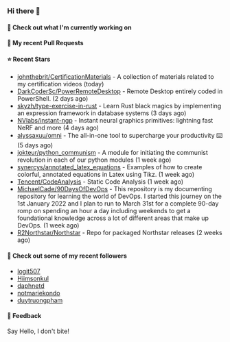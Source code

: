### Hi there 👋

#### 👷 Check out what I'm currently working on

#### 🔨 My recent Pull Requests


#### ⭐ Recent Stars

- [johnthebrit/CertificationMaterials](https://github.com/johnthebrit/CertificationMaterials) - A collection of materials related to my certification videos (today)
- [DarkCoderSc/PowerRemoteDesktop](https://github.com/DarkCoderSc/PowerRemoteDesktop) - Remote Desktop entirely coded in PowerShell. (2 days ago)
- [skyzh/type-exercise-in-rust](https://github.com/skyzh/type-exercise-in-rust) - Learn Rust black magics by implementing an expression framework in database systems (3 days ago)
- [NVlabs/instant-ngp](https://github.com/NVlabs/instant-ngp) - Instant neural graphics primitives: lightning fast NeRF and more (4 days ago)
- [alyssaxuu/omni](https://github.com/alyssaxuu/omni) - The all-in-one tool to supercharge your productivity ⌨️ (5 days ago)
- [jokteur/python_communism](https://github.com/jokteur/python_communism) - A module for initiating the communist revolution in each of our python modules (1 week ago)
- [synercys/annotated_latex_equations](https://github.com/synercys/annotated_latex_equations) - Examples of how to create colorful, annotated equations in Latex using Tikz. (1 week ago)
- [Tencent/CodeAnalysis](https://github.com/Tencent/CodeAnalysis) - Static Code Analysis (1 week ago)
- [MichaelCade/90DaysOfDevOps](https://github.com/MichaelCade/90DaysOfDevOps) - This repository is my documenting repository for learning the world of DevOps. I started this journey on the 1st January 2022 and I plan to run to March 31st for a complete 90-day romp on spending an hour a day including weekends to get a foundational knowledge across a lot of different areas that make up DevOps.  (1 week ago)
- [R2Northstar/Northstar](https://github.com/R2Northstar/Northstar) - Repo for packaged Northstar releases (2 weeks ago)

#### 👯 Check out some of my recent followers

- [logit507](https://github.com/logit507)
- [Hiimsonkul](https://github.com/Hiimsonkul)
- [daphnetd](https://github.com/daphnetd)
- [notmariekondo](https://github.com/notmariekondo)
- [duytruongpham](https://github.com/duytruongpham)

#### 💬 Feedback

Say Hello, I don't bite!